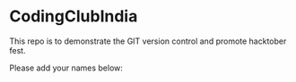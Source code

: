 # CodingClubIndia
This repo is to demonstrate the GIT version control and promote hacktober fest.


Please add your names below:
